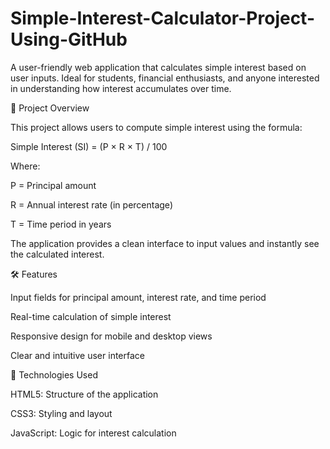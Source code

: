 # Simple-Interest-Calculator-Project-Using-GitHub

A user-friendly web application that calculates simple interest based on user inputs. Ideal for students, financial enthusiasts, and anyone interested in understanding how interest accumulates over time.

📌 Project Overview

This project allows users to compute simple interest using the formula:

Simple Interest (SI) = (P × R × T) / 100

Where:

P = Principal amount

R = Annual interest rate (in percentage)

T = Time period in years

The application provides a clean interface to input values and instantly see the calculated interest.

🛠️ Features

Input fields for principal amount, interest rate, and time period

Real-time calculation of simple interest

Responsive design for mobile and desktop views

Clear and intuitive user interface

🚀 Technologies Used

HTML5: Structure of the application

CSS3: Styling and layout

JavaScript: Logic for interest calculation

